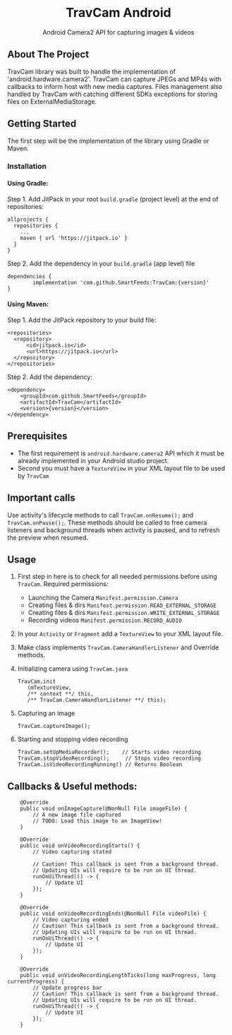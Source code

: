 <div id="top"></div>

<!-- PROJECT LOGO -->
<br />
<div align="center">
  <!--
    <a href="https://github.com/othneildrew/Best-README-Template">
      <img src="images/logo.png" alt="Logo" width="80" height="80">
    </a>
  -->

  <h1 align="center">TravCam Android</h1>

  <p align="center">
    Android Camera2 API for capturing images & videos
    <br />
  </p>
</div>



<!-- ABOUT THE PROJECT -->
## About The Project

TravCam library was built to handle the implementation of 'android.hardware.camera2'. TravCam can capture JPEGs and MP4s with callbacks to inform host with new media captures.
Files management also handled by TravCam with catching different SDKs exceptions for storing files on ExternalMediaStorage. 


<!-- GETTING STARTED -->
## Getting Started
The first step will be the implementation of the library using Gradle or Maven.

### Installation
#### Using Gradle:
Step 1. Add JitPack in your root `build.gradle` (project level) at the end of repositories:
```
allprojects {
  repositories {
    ...
    maven { url 'https://jitpack.io' }
  }
}
```
Step 2. Add the dependency in your `build.gradle` (app level) file
```
dependencies {
        implementation 'com.github.SmartFeeds:TravCam:{version}'
}
```

#### Using Maven:
Step 1. Add the JitPack repository to your build file:
```
<repositories>
  <repository>
      <id>jitpack.io</id>
      <url>https://jitpack.io</url>
  </repository>
</repositories>
```
Step 2. Add the dependency:
```
<dependency>
    <groupId>com.github.SmartFeeds</groupId>
    <artifactId>TravCam</artifactId>
    <version>{version}</version>
</dependency>
```

## Prerequisites

* The first requirement is `android.hardware.camera2` API which it must be already implemented in your Android studio project.
* Second you must have a `TextureView` in your XML layout file to be used by `TravCam`


## Important calls
Use activity's lifecycle methods to call `TravCam.onResume();` and `TravCam.onPause();`.
These methods should be called to free camera listeners and background threads when activity is paused, and to refresh the preview when resumed.

<!-- USAGE EXAMPLES -->
## Usage

1. First step in here is to check for all needed permissions before using `TravCam`. 
   Required permissions:
   * Launching the Camera `Manifest.permission.Camera`
   * Creating files & dirs `Manifest.permission.READ_EXTERNAL_STORAGE`
   * Creating files & dirs `Manifest.permission.WRITE_EXTERNAL_STORAGE`
   * Recording videos `Manifest.permission.RECORD_AUDIO`
   
2. In your `Activity` or `Fragment` add a `TextureView` to your XML layout file.
3. Make class implements ```TravCam.CameraHandlerListener``` and Override methods.
4. Initializing camera using `TravCam.java`
   ```
   TravCam.init
      (mTextureView, 
      /** context **/ this, 
      /** TravCam.CameraHandlerListener **/ this);
   ```
   
4. Capturing an image
   ```
   TravCam.captureImage();
   ```
5. Starting and stopping video recording
   ```
   TravCam.setUpMediaRecorder();    // Starts video recording
   TravCam.stopVideoRecording();     // Stops video recording
   TravCam.isVideoRecordingRunning() // Returns Boolean 
   ```
   
## Callbacks & Useful methods:
```
    @Override
    public void onImageCapture(@NonNull File imageFile) {
        // A new image file captured
        // TODO: Load this image to an ImageView!
    }
```

```
    @Override
    public void onVideoRecordingStarts() {
        // Video capturing stated
        
        // Caution! This callback is sent from a background thread. 
        // Updating UIs will require to be run on UI thread.
        runOnUiThread(() -> {
            // Update UI
        });
    }
```

```
    @Override
    public void onVideoRecordingEnds(@NonNull File videoFile) {
        // Video capturing ended
        // Caution! This callback is sent from a background thread. 
        // Updating UIs will require to be run on UI thread.
        runOnUiThread(() -> {
            // Update UI
        });
    }
```

```
    @Override
    public void onVideoRecordingLengthTicks(long maxProgress, long currentProgress) {
        // Update progress bar
        // Caution! This callback is sent from a background thread. 
        // Updating UIs will require to be run on UI thread.
        runOnUiThread(() -> {
            // Update UI
        });
    }
```
